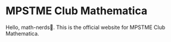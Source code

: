 # MPSTME Club Mathematica
Hello, math-nerds👋. This is the official website for MPSTME Club Mathematica.
